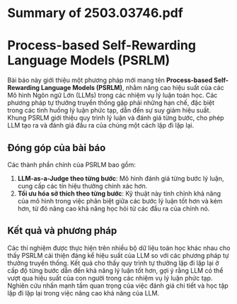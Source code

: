 # Summary of 2503.03746.pdf

# Process-based Self-Rewarding Language Models (PSRLM)

Bài báo này giới thiệu một phương pháp mới mang tên **Process-based Self-Rewarding Language Models (PSRLM)**, nhằm nâng cao hiệu suất của các Mô hình Ngôn ngữ Lớn (LLMs) trong các nhiệm vụ lý luận toán học. Các phương pháp tự thưởng truyền thống gặp phải những hạn chế, đặc biệt trong các tình huống lý luận phức tạp, dẫn đến sự suy giảm hiệu suất. Khung PSRLM giới thiệu quy trình lý luận và đánh giá từng bước, cho phép LLM tạo ra và đánh giá đầu ra của chúng một cách lặp đi lặp lại.

## Đóng góp của bài báo
Các thành phần chính của PSRLM bao gồm:
1. **LLM-as-a-Judge theo từng bước**: Mô hình đánh giá từng bước lý luận, cung cấp các tín hiệu thưởng chính xác hơn.
2. **Tối ưu hóa sở thích theo từng bước**: Kỹ thuật này tinh chỉnh khả năng của mô hình trong việc phân biệt giữa các bước lý luận tốt hơn và kém hơn, từ đó nâng cao khả năng học hỏi từ các đầu ra của chính nó.

## Kết quả và phương pháp
Các thí nghiệm được thực hiện trên nhiều bộ dữ liệu toán học khác nhau cho thấy PSRLM cải thiện đáng kể hiệu suất của LLM so với các phương pháp tự thưởng truyền thống. Kết quả cho thấy quy trình tự thưởng lặp đi lặp lại ở cấp độ từng bước dẫn đến khả năng lý luận tốt hơn, gợi ý rằng LLM có thể vượt qua hiệu suất của con người trong các nhiệm vụ lý luận phức tạp. Nghiên cứu nhấn mạnh tầm quan trọng của việc đánh giá chi tiết và học tập lặp đi lặp lại trong việc nâng cao khả năng của LLM.
